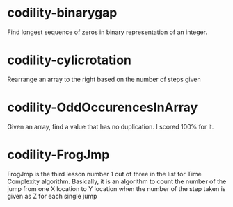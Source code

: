 # codility-binarygap
Find longest sequence of zeros in binary representation of an integer.

# codility-cylicrotation
Rearrange an array to the right based on the number of steps given

# codility-OddOccurencesInArray
Given an array, find a value that has no duplication. I scored 100% for it.

# codility-FrogJmp
FrogJmp is the third lesson number 1 out of three in the list for Time Complexity algorithm. Basically, it is an algorithm to count the number of the jump from one X location to Y location when the number of the step taken is given as Z for each single jump

